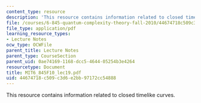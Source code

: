 ```yaml
---
content_type: resource
description: 'This resource contains information related to closed timelike curves. '
file: /courses/6-845-quantum-complexity-theory-fall-2010/44674718c509c3d6e2bb97172cc54888_MIT6_845F10_lec19.pdf
file_type: application/pdf
learning_resource_types:
- Lecture Notes
ocw_type: OCWFile
parent_title: Lecture Notes
parent_type: CourseSection
parent_uid: 0ae74169-1168-dcc5-4644-05254b3e4264
resourcetype: Document
title: MIT6_845F10_lec19.pdf
uid: 44674718-c509-c3d6-e2bb-97172cc54888
---
```

This resource contains information related to closed timelike curves. 

